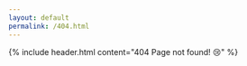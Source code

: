 ```yaml
---
layout: default
permalink: /404.html
---
```

{% include header.html content="404 Page not found! 😢" %}
